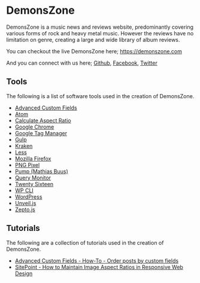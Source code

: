 # DemonsZone

DemonsZone is a music news and reviews website, predominantly covering various
forms of rock and heavy metal music. However the reviews have no limitation on
genre, creating a large and wide library of album reviews.

You can checkout the live DemonsZone here; https://demonszone.com

And you can connect with us here; [Github](https://github.com/cameronterry/demonszone), [Facebook](https://www.facebook.com/demonszone/), [Twitter](https://twitter.com/demonszone)

## Tools

The following is a list of software tools used in the creation of DemonsZone.

* [Advanced Custom Fields](https://www.advancedcustomfields.com/)
* [Atom](https://atom.io/)
* [Calculate Aspect Ratio](http://calculateaspectratio.com/)
* [Google Chrome](https://www.google.com/chrome/)
* [Google Tag Manager](https://www.google.com/analytics/tag-manager/)
* [Gulp](http://gulpjs.com/)
* [Kraken](http://www.krakenrum.com/)
* [Less](http://lesscss.org/)
* [Mozilla Firefox](https://www.mozilla.org/en-US/firefox/new/)
* [PNG Pixel](http://png-pixel.com/)
* [Pump (Mathias Buus)](https://github.com/mafintosh/pump)
* [Query Monitor](https://github.com/johnbillion/query-monitor)
* [Twenty Sixteen](https://github.com/WordPress/twentysixteen)
* [WP CLI](http://wp-cli.org/)
* [WordPress](https://wordpress.org/)
* [Unveil.js](http://luis-almeida.github.io/unveil/)
* [Zepto.js](http://zeptojs.com/)

## Tutorials

The following are a collection of tutorials used in the creation of DemonsZone.

* [Advanced Custom Fields - How-To - Order posts by custom fields](https://www.advancedcustomfields.com/resources/orde-posts-by-custom-fields/)
* [SitePoint - How to Maintain Image Aspect Ratios in Responsive Web Design](https://www.sitepoint.com/maintain-image-aspect-ratios-responsive-web-design/)

